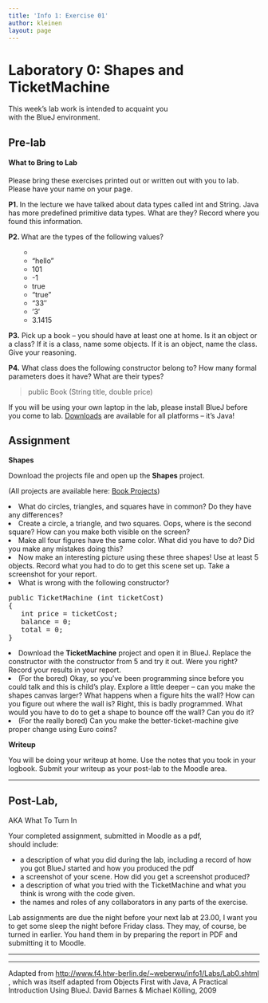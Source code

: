 ```yaml
---
title: 'Info 1: Exercise 01'
author: kleinen
layout: page
---
```

# Laboratory 0: Shapes and TicketMachine

<p class="fhtw-black-type" align="LEFT">
  This week&#8217;s lab work is intended to acquaint you<br /> with the BlueJ environment.
</p>

## Pre-lab

#### What to Bring to Lab

<div>
  <p>
    Please bring these exercises printed out or written out with you to lab. Please have your name on your page.
  </p>
  
  <p>
    <strong>P1. </strong>In the lecture we have talked about data types called <span class="Stil1">int</span> and <span class="Stil1">String</span>. Java has more predefined primitive data types. What are they? Record where you found this information.
  </p>
  
  <p>
    <strong>P2. </strong>What are the types of the following values?
  </p>
  
  <ul>
    <ul>
      <li>
      </li>
      <li>
        &#8220;hello&#8221;
      </li>
      <li>
        101
      </li>
      <li>
        -1
      </li>
      <li>
        true
      </li>
      <li>
        &#8220;true&#8221;
      </li>
      <li>
        &#8220;33&#8243;
      </li>
      <li>
        &#8217;3&#8242;
      </li>
      <li>
        3.1415
      </li>
    </ul>
  </ul>
  
  <p>
    <strong>P3.</strong> Pick up a book &#8211; you should have at least one at home. Is it an object or a class? If it is a class, name some objects. If it is an object, name the class. Give your reasoning.
  </p>
  
  <p>
    <strong>P4.</strong> What class does the following constructor belong to? How many formal parameters does it have? What are their types?
  </p>
  
  <blockquote>
    <p class="Stil1">
      public Book (String title, double price)
    </p>
  </blockquote>
  
  <p>
    If you will be using your own laptop in the lab, please install BlueJ before you come to lab. <a href="http://www.bluej.org/download/download.html">Downloads</a> are available for all platforms &#8211; it&#8217;s Java!
  </p>
</div>

## Assignment

<p class="fhtw-new-style">
  <strong>Shapes </strong>
</p>

<p class="fhtw-black-type">
  Download the projects file and open up the <strong>Shapes</strong> project.
</p>

(All projects are available here: [Book Projects][1])

<li class="fhtw-black-type">
  What do circles, triangles, and squares have in common? Do they have any differences?
</li>
<li class="fhtw-black-type">
  Create a circle, a triangle, and two squares. Oops, where is the second square? How can you make both visible on the screen?
</li>
<li class="fhtw-black-type">
  Make all four figures have the same color. What did you have to do? Did you make any mistakes doing this?
</li>
<li class="fhtw-black-type">
  Now make an interesting picture using these three shapes! Use at least 5 objects. Record what you had to do to get this scene set up. Take a screenshot for your report.
</li>
<li class="fhtw-black-type">
  What is wrong with the following constructor? <pre>public TicketMachine (int ticketCost)
{
   int price = ticketCost;
   balance = 0;
   total = 0;
}</pre>
</li>

<li class="fhtw-black-type">
  Download the <strong>TicketMachine</strong> project and open it in BlueJ. Replace the constructor with the constructor from 5 and try it out. Were you right? Record your results in your report.
</li>
<li class="fhtw-black-type">
  (For the bored) Okay, so you&#8217;ve been programming since before you could talk and this is child&#8217;s play. Explore a little deeper &#8211; can you make the shapes canvas larger? What happens when a figure hits the wall? How can you figure out where the wall is? Right, this is badly programmed. What would you have to do to get a shape to bounce off the wall? Can you do it?
</li>
<li class="fhtw-black-type">
  (For the really bored) Can you make the better-ticket-machine give proper change using Euro coins?
</li>

<p class="fhtw-new-style">
  <strong>Writeup</strong>
</p>

<p class="fhtw-black-type">
  You will be doing your writeup at home. Use the notes that you took in your logbook. Submit your writeup as your post-lab to the Moodle area.
</p>

* * *

## Post-Lab,  
AKA What To Turn In

<div class="fhtw-black-type" align="LEFT">
  Your completed assignment, submitted in Moodle as a pdf,<br /> should include:
</div>

*   a description of what you did during the lab, including a record of how you got BlueJ started and how you produced the pdf
*   a screenshot of your scene. How did you get a screenshot produced?
*   a description of what you tried with the TicketMachine and what you think is wrong with the code given.
*   the names and roles of any collaborators in any parts of the exercise.

<div align="LEFT">
  <p class="fhtw-black-type">
    Lab assignments are due the night before your next lab at 23.00, I want you to get some sleep the night before Friday class. They may, of course, be turned in earlier. You hand them in by preparing the report in PDF and submitting it to Moodle.
  </p>
  
  <hr />
  
  <hr />
  
  <p>
    Adapted from <a href="http://www.f4.htw-berlin.de/~weberwu/info1/Labs/Lab0.shtml" rel="nofollow">http://www.f4.htw-berlin.de/~weberwu/info1/Labs/Lab0.shtml</a> , which was itself adapted from Objects First with Java, A Practical Introduction Using BlueJ. David Barnes & Michael Kölling, 2009
  </p>
</div>

 [1]: http://www.bluej.org/objects-first/resources/projects.zip